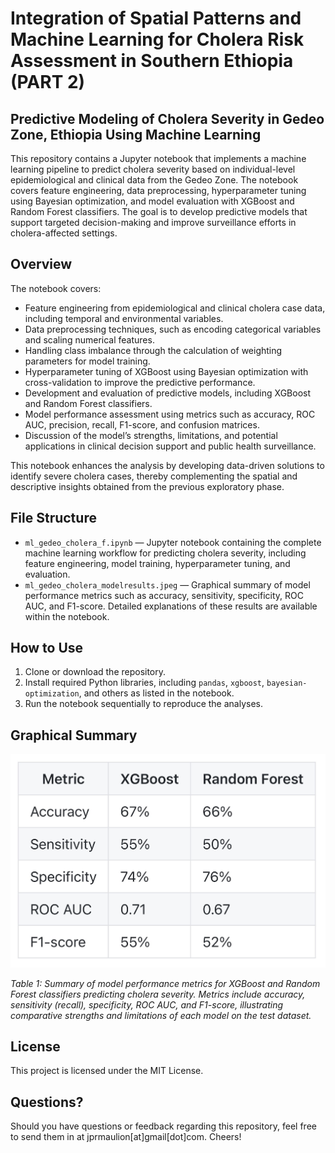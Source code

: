 # Integration of Spatial Patterns and Machine Learning for Cholera Risk Assessment in Southern Ethiopia (PART 2)

## Predictive Modeling of Cholera Severity in Gedeo Zone, Ethiopia Using Machine Learning

This repository contains a Jupyter notebook that implements a machine learning pipeline to predict cholera severity based on individual-level epidemiological and clinical data from the Gedeo Zone. The notebook covers feature engineering, data preprocessing, hyperparameter tuning using Bayesian optimization, and model evaluation with XGBoost and Random Forest classifiers. The goal is to develop predictive models that support targeted   decision-making and improve surveillance efforts in cholera-affected settings.


## Overview

The notebook covers:

- Feature engineering from epidemiological and clinical cholera case data, including temporal and environmental variables.  
- Data preprocessing techniques, such as encoding categorical variables and scaling numerical features.  
- Handling class imbalance through the calculation of weighting parameters for model training.  
- Hyperparameter tuning of XGBoost using Bayesian optimization with cross-validation to improve the predictive performance.  
- Development and evaluation of predictive models, including XGBoost and Random Forest classifiers.  
- Model performance assessment using metrics such as accuracy, ROC AUC, precision, recall, F1-score, and confusion matrices.  
- Discussion of the model’s strengths, limitations, and potential applications in clinical decision support and public health surveillance.

This notebook enhances the analysis by developing data-driven solutions to identify severe cholera cases, thereby complementing the spatial and descriptive insights obtained from the previous exploratory phase.


## File Structure

- `ml_gedeo_cholera_f.ipynb` — Jupyter notebook containing the complete machine learning workflow for predicting cholera severity, including feature engineering, model training, hyperparameter tuning, and evaluation.  
- `ml_gedeo_cholera_modelresults.jpeg` — Graphical summary of model performance metrics such as accuracy, sensitivity, specificity, ROC AUC, and F1-score. Detailed explanations of these results are available within the notebook.

## How to Use

1. Clone or download the repository.
2. Install required Python libraries, including `pandas`, `xgboost`, `bayesian-optimization`, and others as listed in the notebook.
3. Run the notebook sequentially to reproduce the analyses.



## Graphical Summary

![Summary of model performance metrics for XGBoost and Random Forest Classifiers.](ml_gedeo_cholera_modelresults.jpeg)

*Table 1: Summary of model performance metrics for XGBoost and Random Forest classifiers predicting cholera severity. Metrics include accuracy, sensitivity (recall), specificity, ROC AUC, and F1-score, illustrating comparative strengths and limitations of each model on the test dataset.*


## License

This project is licensed under the MIT License.


## Questions?
Should you have questions or feedback regarding this repository, feel free to send them in at jprmaulion[at]gmail[dot]com. Cheers!
